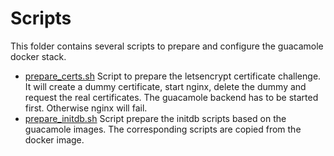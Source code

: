 # Scripts

This folder contains several scripts to prepare and configure the guacamole docker stack.

- [prepare_certs.sh](prepare_certs.sh) Script to prepare the letsencrypt certificate challenge. It will create a dummy certificate, start nginx, delete the dummy and request the real certificates. The guacamole backend has to be started first. Otherwise nginx will fail.
- [prepare_initdb.sh](prepare_initdb.sh) Script prepare the initdb scripts based on the guacamole images. The corresponding scripts are copied from the docker image.
